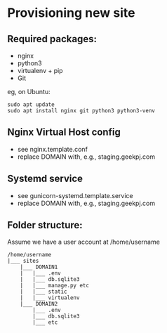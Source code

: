 Provisioning new site
======================

## Required packages:

* nginx
* python3
* virtualenv + pip
* Git

eg, on Ubuntu:

    sudo apt update
    sudo apt install nginx git python3 python3-venv
    
## Nginx Virtual Host config

* see nginx.template.conf
* replace DOMAIN with, e.g., staging.geekpj.com

## Systemd service

* see gunicorn-systemd.template.service
* replace DOMAIN with, e.g., staging.geekpj.com

## Folder structure:

Assume we have a user account at /home/username

    /home/username
    |___ sites
        |___ DOMAIN1
        |   |___ .env
        |   |___ db.sqlite3
        |   |___ manage.py etc
        |   |___ static
        |   |___ virtualenv
        |___ DOMAIN2
            |___ .env
            |___ db.sqlite3
            |___ etc